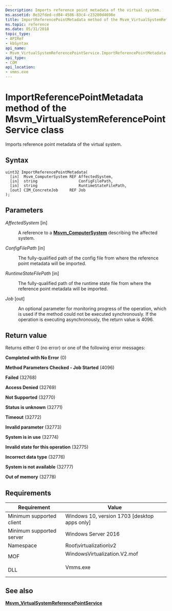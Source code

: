 ```yaml
---
Description: Imports reference point metadata of the virtual system.
ms.assetid: 8e32fded-cd84-4586-83c4-c23200d4698e
title: ImportReferencePointMetadata method of the Msvm_VirtualSystemReferencePointService class
ms.topic: reference
ms.date: 05/31/2018
topic_type: 
- APIRef
- kbSyntax
api_name: 
- Msvm_VirtualSystemReferencePointService.ImportReferencePointMetadata
api_type: 
- COM
api_location: 
- vmms.exe
---
```


# ImportReferencePointMetadata method of the Msvm\_VirtualSystemReferencePointService class

Imports reference point metadata of the virtual system.

## Syntax


```mof
uint32 ImportReferencePointMetadata(
  [in]  Msvm_ComputerSystem REF AffectedSystem,
  [in]  string                  ConfigFilePath,
  [in]  string                  RuntimeStateFilePath,
  [out] CIM_ConcreteJob     REF Job
);
```



## Parameters

<dl> <dt>

*AffectedSystem* \[in\]
</dt> <dd>

A reference to a [**Msvm\_ComputerSystem**](msvm-computersystem.md) describing the affected system.

</dd> <dt>

*ConfigFilePath* \[in\]
</dt> <dd>

The fully-qualified path of the config file from where the reference point metadata will be imported.

</dd> <dt>

*RuntimeStateFilePath* \[in\]
</dt> <dd>

The fully-qualified path of the runtime state file from where the reference point metadata will be imported.

</dd> <dt>

*Job* \[out\]
</dt> <dd>

An optional parameter for monitoring progress of the operation, which is used if the method could not be executed synchronously. If the operation is executing asynchronously, the return value is 4096.

</dd> </dl>

## Return value

Returns either 0 (no error) or one of the following error messages:

<dl> <dt>

**Completed with No Error** (0)
</dt> <dt>

**Method Parameters Checked - Job Started** (4096)
</dt> <dt>

**Failed** (32768)
</dt> <dt>

**Access Denied** (32769)
</dt> <dt>

**Not Supported** (32770)
</dt> <dt>

**Status is unknown** (32771)
</dt> <dt>

**Timeout** (32772)
</dt> <dt>

**Invalid parameter** (32773)
</dt> <dt>

**System is in use** (32774)
</dt> <dt>

**Invalid state for this operation** (32775)
</dt> <dt>

**Incorrect data type** (32776)
</dt> <dt>

**System is not available** (32777)
</dt> <dt>

**Out of memory** (32778)
</dt> </dl>

## Requirements



| Requirement | Value |
|-------------------------------------|---------------------------------------------------------------------------------------------------------|
| Minimum supported client<br/> | Windows 10, version 1703 \[desktop apps only\]<br/>                                               |
| Minimum supported server<br/> | Windows Server 2016<br/>                                                                          |
| Namespace<br/>                | Root\\virtualization\\v2<br/>                                                                     |
| MOF<br/>                      | <dl> <dt>WindowsVirtualization.V2.mof</dt> </dl> |
| DLL<br/>                      | <dl> <dt>Vmms.exe</dt> </dl>                     |



## See also

<dl> <dt>

[**Msvm\_VirtualSystemReferencePointService**](msvm-virtualsystemreferencepointservice.md)
</dt> </dl>

 

 




